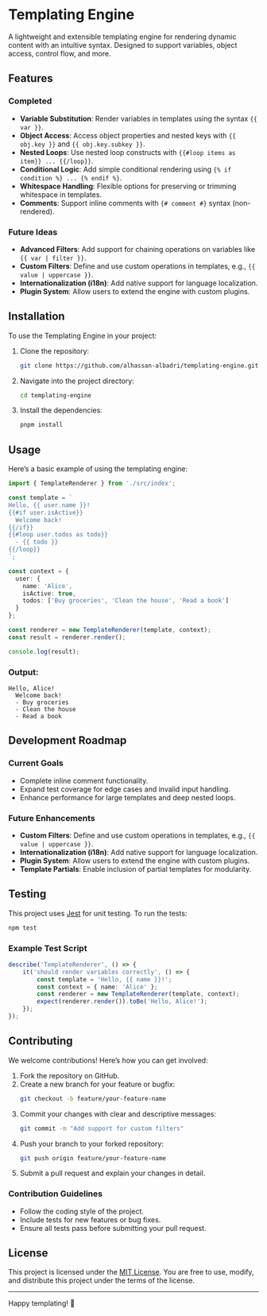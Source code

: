 # Templating Engine

A lightweight and extensible templating engine for rendering dynamic content with an intuitive syntax. Designed to support variables, object access, control flow, and more.

## Features

### Completed
- **Variable Substitution**: Render variables in templates using the syntax `{{ var }}`.
- **Object Access**: Access object properties and nested keys with `{{ obj.key }}` and `{{ obj.key.subkey }}`.
- **Nested Loops**: Use nested loop constructs with `{{#loop items as item}} ... {{/loop}}`.
- **Conditional Logic**: Add simple conditional rendering using `{% if condition %} ... {% endif %}`.
- **Whitespace Handling**: Flexible options for preserving or trimming whitespace in templates.
- **Comments**: Support inline comments with `{# comment #}` syntax (non-rendered).

### Future Ideas
- **Advanced Filters**: Add support for chaining operations on variables like `{{ var | filter }}`.
- **Custom Filters**: Define and use custom operations in templates, e.g., `{{ value | uppercase }}`.
- **Internationalization (i18n)**: Add native support for language localization.
- **Plugin System**: Allow users to extend the engine with custom plugins.


## Installation

To use the Templating Engine in your project:

1. Clone the repository:
   ```bash
   git clone https://github.com/alhassan-albadri/templating-engine.git
   ```
2. Navigate into the project directory:
   ```bash
   cd templating-engine
   ```
3. Install the dependencies:
   ```bash
   pnpm install
   ```

## Usage

Here’s a basic example of using the templating engine:

```typescript
import { TemplateRenderer } from './src/index';

const template = `
Hello, {{ user.name }}!
{{#if user.isActive}}
  Welcome back!
{{/if}}
{{#loop user.todos as todo}}
  - {{ todo }}
{{/loop}}
`;

const context = {
  user: {
    name: 'Alice',
    isActive: true,
    todos: ['Buy groceries', 'Clean the house', 'Read a book']
  }
};

const renderer = new TemplateRenderer(template, context);
const result = renderer.render();

console.log(result);
```

### Output:
```
Hello, Alice!
  Welcome back!
  - Buy groceries
  - Clean the house
  - Read a book
```

## Development Roadmap

### Current Goals
- Complete inline comment functionality.
- Expand test coverage for edge cases and invalid input handling.
- Enhance performance for large templates and deep nested loops.

### Future Enhancements
- **Custom Filters**: Define and use custom operations in templates, e.g., `{{ value | uppercase }}`.
- **Internationalization (i18n)**: Add native support for language localization.
- **Plugin System**: Allow users to extend the engine with custom plugins.
- **Template Partials**: Enable inclusion of partial templates for modularity.

## Testing

This project uses [Jest](https://jestjs.io/) for unit testing. To run the tests:

```bash
npm test
```

### Example Test Script
```typescript
describe('TemplateRenderer', () => {
    it('should render variables correctly', () => {
        const template = 'Hello, {{ name }}!';
        const context = { name: 'Alice' };
        const renderer = new TemplateRenderer(template, context);
        expect(renderer.render()).toBe('Hello, Alice!');
    });
});
```

## Contributing

We welcome contributions! Here’s how you can get involved:

1. Fork the repository on GitHub.
2. Create a new branch for your feature or bugfix:
   ```bash
   git checkout -b feature/your-feature-name
   ```
3. Commit your changes with clear and descriptive messages:
   ```bash
   git commit -m "Add support for custom filters"
   ```
4. Push your branch to your forked repository:
   ```bash
   git push origin feature/your-feature-name
   ```
5. Submit a pull request and explain your changes in detail.

### Contribution Guidelines
- Follow the coding style of the project.
- Include tests for new features or bug fixes.
- Ensure all tests pass before submitting your pull request.

## License

This project is licensed under the [MIT License](LICENSE). You are free to use, modify, and distribute this project under the terms of the license.

---

Happy templating! 🎉